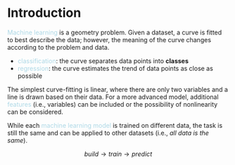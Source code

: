 # Introduction

<span style = "color:lightblue">Machine learning</span> is a geometry problem. Given a dataset, a curve is fitted to best describe the data; however, the meaning of the curve changes according to the problem and data.
- <span style = "color:lightblue">classification</span>: the curve separates data points into **classes**
- <span style = "color:lightblue">regression</span>: the curve estimates the trend of data points as close as possible

The simplest curve-fitting is linear, where there are only two variables and a line is drawn based on their data. For a more advanced model, additional <span style = "color:lightblue">features</span> (i.e., variables) can be included or the possibility of nonlinearity can be considered.

While each <span style = "color:lightblue">machine learning model</span> is trained on different data, the task is still the same and can be applied to other datasets (i.e., *all data is the same*).

$$build\rightarrow train \rightarrow predict$$


